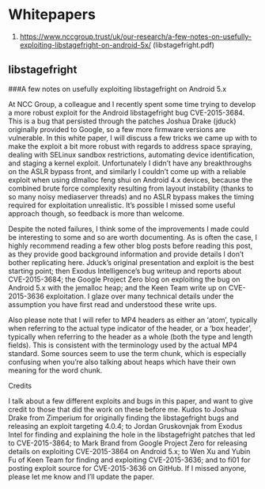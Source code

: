 # Whitepapers

1) https://www.nccgroup.trust/uk/our-research/a-few-notes-on-usefully-exploiting-libstagefright-on-android-5x/ (libstagefright.pdf)


## libstagefright
###A few notes on usefully exploiting libstagefright on Android 5.x

At NCC Group, a colleague and I recently spent some time trying to develop a more robust exploit for the Android libstagefright bug CVE-2015-3684. This is a bug that persisted through the patches Joshua Drake (jduck) originally provided to Google, so a few more firmware versions are vulnerable. In this white paper, I will discuss a few tricks we came up with to make the exploit a bit more robust with regards to address space spraying, dealing with SELinux sandbox restrictions, automating device identification, and staging a kernel exploit.
Unfortunately I didn’t have any breakthroughs on the ASLR bypass front, and similarly I couldn’t come up with a reliable exploit when using dlmalloc feng shui on Android 4.x devices, because the combined brute force complexity resulting from layout instability (thanks to so many noisy mediaserver threads) and no ASLR bypass makes the timing required for exploitation unrealistic. It’s possible I missed some useful approach though, so feedback is more than welcome.

Despite the noted failures, I think some of the improvements I made could be interesting to some and so are worth documenting. As is often the case, I highly recommend reading a few other blog posts before reading this post, as they provide good background information and provide details I don’t bother replicating here. Jduck’s original presentation and exploit is the best starting point; then Exodus Intelligence’s bug writeup and reports about CVE-2015-3684; the Google Project Zero blog on exploiting the bug on Android 5.x with the jemalloc heap; and the Keen Team write up on CVE-2015-3636 exploitation. I glaze over many technical details under the assumption you have first read and understood these write ups.

Also please note that I will refer to MP4 headers as either an ‘atom’, typically when referring to the actual type indicator of the header, or a ‘box header’, typically when referring to the header as a whole (both the type and length fields). This is consistent with the terminology used by the actual MP4 standard. Some sources seem to use the term chunk, which is especially confusing when you’re also talking about heaps which have their own meaning for the word chunk.

Credits

I talk about a few different exploits and bugs in this paper, and want to give credit to those that did the work on these before me. Kudos to Joshua Drake from Zimperium for originally finding the libstagefright bugs and releasing an exploit targeting 4.0.4; to Jordan Gruskovnjak from Exodus Intel for finding and explaining the hole in the libstagefright patches that led to CVE-2015-3864; to Mark Brand from Google Project Zero for releasing details on exploiting CVE-2015-3864 on Android 5.x; to Wen Xu and Yubin Fu of Keen Team for finding and exploiting CVE-2015-3636; and to fi01 for posting exploit source for CVE-2015-3636 on GitHub. If I missed anyone, please let me know and I’ll update the paper.
